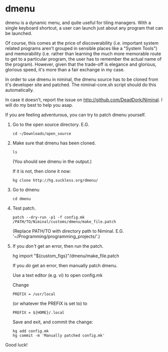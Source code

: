 dmenu
=====

dmenu is a dynamic menu, and quite useful for tiling managers. With a single keyboard shortcut, a user can launch just about any program that can be launched.

Of course, this comes at the price of discoverability (i.e. important system related programs aren't grouped in sensible places like a "System Tools") and memorability (i.e. rather than learning the much more memorable route to get to a particular program, the user has to remember the actual name of the program). However, given that the trade-off is elegance and glorious, glorious speed, it's more than a fair exchange in my case.

In order to use dmenu in niminal, the dmenu source has to be cloned from it's developer site and patched. The niminal-core.sh script should do this automatically.

In case it doesn't, report the issue on <http://github.com/DeadDork/Niminal>. I will do my best to help you asap.

If you are feeling adventurous, you can try to patch dmenu yourself.
1.	Go to the open source directory. E.G.

		cd ~/Downloads/open_source

2.	Make sure that dmenu has been cloned.

		ls

	(You should see dmenu in the output.)
	
	If it is not, then clone it now:

		hg clone http://hg.suckless.org/dmenu/

3.	Go to dmenu

		cd dmenu

4.	Test patch.

		patch --dry-run -p1 -f config.mk /PATH/TO/Niminal/customs/dmenu/make_file.patch

	(Replace PATH/TO with directory path to Niminal. E.G. '~/Programming/programming_projects/'.)
5.	If you *don't* get an error, then run the patch.

	hg import "${custom_figs}"/dmenu/make_file.patch

	If you *do* get an error, then manually patch dmenu.

	Use a text editor (e.g. vi) to open config.mk
	
	Change 

		PREFIX = /usr/local

	(or whatever the PREFIX is set to) to

		PREFIX = ${HOME}/.local

	Save and exit, and commit the change:

		hg add config.mk
		hg commit -m 'Manually patched config.mk'

Good luck!
